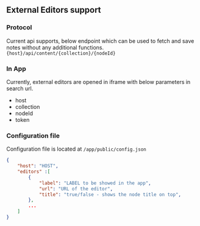 ## External Editors support

### Protocol
Current api supports, below endpoint which can be used to fetch 
and save notes without any additional functions.
`{host}/api/content/{collection}/{nodeId}`

### In App
Currently, external editors are opened in iframe with
below parameters in search url. 
- host 
- collection
- nodeId 
- token

### Configuration file

Configuration file is located at `/app/public/config.json`

```json
{
	"host": "HOST",
	"editors" :[
		{
			"label": "LABEL to be showed in the app",
			"url": "URL of the editor",
            "title": "true/false - shows the node title on top",
		},
		...
	]
}
```

